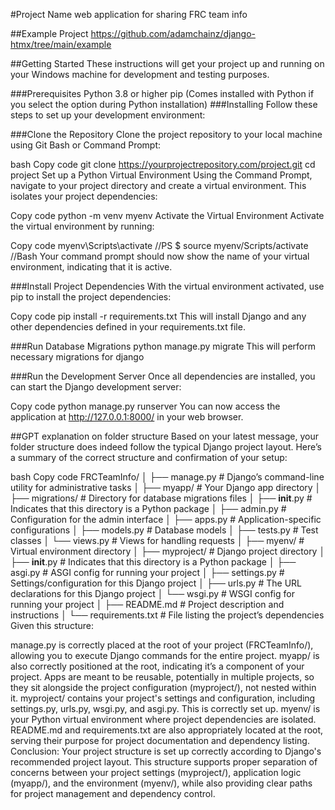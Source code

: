 #Project Name
web application for sharing FRC team info

##Example Project
https://github.com/adamchainz/django-htmx/tree/main/example

##Getting Started
These instructions will get your project up and running on your Windows machine for development and testing purposes.

###Prerequisites
Python 3.8 or higher
pip (Comes installed with Python if you select the option during Python installation)
###Installing
Follow these steps to set up your development environment:

###Clone the Repository
Clone the project repository to your local machine using Git Bash or Command Prompt:

bash
Copy code
git clone https://yourprojectrepository.com/project.git
cd project
Set up a Python Virtual Environment
Using the Command Prompt, navigate to your project directory and create a virtual environment. This isolates your project dependencies:

Copy code
python -m venv myenv
Activate the Virtual Environment
Activate the virtual environment by running:

Copy code
myenv\Scripts\activate //PS
$ source myenv/Scripts/activate //Bash
Your command prompt should now show the name of your virtual environment, indicating that it is active.

###Install Project Dependencies
With the virtual environment activated, use pip to install the project dependencies:

Copy code
pip install -r requirements.txt
This will install Django and any other dependencies defined in your requirements.txt file.

###Run Database Migrations
python manage.py migrate
This will perform necessary migrations for django

###Run the Development Server
Once all dependencies are installed, you can start the Django development server:

Copy code
python manage.py runserver
You can now access the application at http://127.0.0.1:8000/ in your web browser.


##GPT explanation on folder structure
Based on your latest message, your folder structure does indeed follow the typical Django project layout. Here’s a summary of the correct structure and confirmation of your setup:

bash
Copy code
FRCTeamInfo/
│
├── manage.py              # Django’s command-line utility for administrative tasks
│
├── myapp/                 # Your Django app directory
│   ├── migrations/        # Directory for database migrations files
│   ├── __init__.py        # Indicates that this directory is a Python package
│   ├── admin.py           # Configuration for the admin interface
│   ├── apps.py            # Application-specific configurations
│   ├── models.py          # Database models
│   ├── tests.py           # Test classes
│   └── views.py           # Views for handling requests
│
├── myenv/                 # Virtual environment directory
│
├── myproject/             # Django project directory
│   ├── __init__.py        # Indicates that this directory is a Python package
│   ├── asgi.py            # ASGI config for running your project
│   ├── settings.py        # Settings/configuration for this Django project
│   ├── urls.py            # The URL declarations for this Django project
│   └── wsgi.py            # WSGI config for running your project
│
├── README.md              # Project description and instructions
│
└── requirements.txt       # File listing the project’s dependencies
Given this structure:

manage.py is correctly placed at the root of your project (FRCTeamInfo/), allowing you to execute Django commands for the entire project.
myapp/ is also correctly positioned at the root, indicating it’s a component of your project. Apps are meant to be reusable, potentially in multiple projects, so they sit alongside the project configuration (myproject/), not nested within it.
myproject/ contains your project's settings and configuration, including settings.py, urls.py, wsgi.py, and asgi.py. This is correctly set up.
myenv/ is your Python virtual environment where project dependencies are isolated.
README.md and requirements.txt are also appropriately located at the root, serving their purpose for project documentation and dependency listing.
Conclusion:
Your project structure is set up correctly according to Django's recommended project layout. This structure supports proper separation of concerns between your project settings (myproject/), application logic (myapp/), and the environment (myenv/), while also providing clear paths for project management and dependency control.
